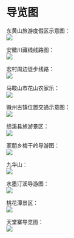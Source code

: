 # 导览图
东黄山旅游度假区示意图：  
![](https://s1.imagehub.cc/images/2025/06/13/35eb62734a211b4a9128f6c3ec571530.jpg)  
  
安徽川藏线线路图：  
![](https://s1.imagehub.cc/images/2025/06/13/5dbef1760f71931e6f90d478c9e9d440.jpg)    
  
宏村周边徒步线路：  
![](https://s1.imagehub.cc/images/2025/06/13/731a129a439982a5a19fbc4abc3049d9.jpg)  
  
马鞍山市花山农家乐：  
![](https://s1.imagehub.cc/images/2025/06/13/9e9c89d0bc4e2319ba77790626340cfe.jpg)  
  
幑州古镇位置交通示意图：  
![](https://s1.imagehub.cc/images/2025/06/13/3bec9388b5c6c31e46d90f5c2bed568d.jpg)  
  
绩溪县旅游景区：  
![](https://s1.imagehub.cc/images/2025/06/13/549f711e8699f95fa6395af7b6bf56a7.jpg)  
  
家朋乡梅干岭导游图：  
![](https://s1.imagehub.cc/images/2025/06/13/9586b59ce7af8c8f7b54a961d8f45fc0.jpg)  
  
九华山：  
![](https://s1.imagehub.cc/images/2025/06/13/81c8d9c63cfad9add41b79eaebcb399a.jpg)  
  
水墨汀溪导游图：  
![](https://s1.imagehub.cc/images/2025/06/13/2cf4cbb1ea4e6c76b109087f6651013d.jpg)  
  
桃花潭景区：  
![](https://s1.imagehub.cc/images/2025/06/13/b83c7b334504daa44cb4cb266a40e87f.jpg)  
  
天堂寨导览图：  
![](https://s1.imagehub.cc/images/2025/06/13/ac59e79b83967c954c9839050acffd7c.jpg)